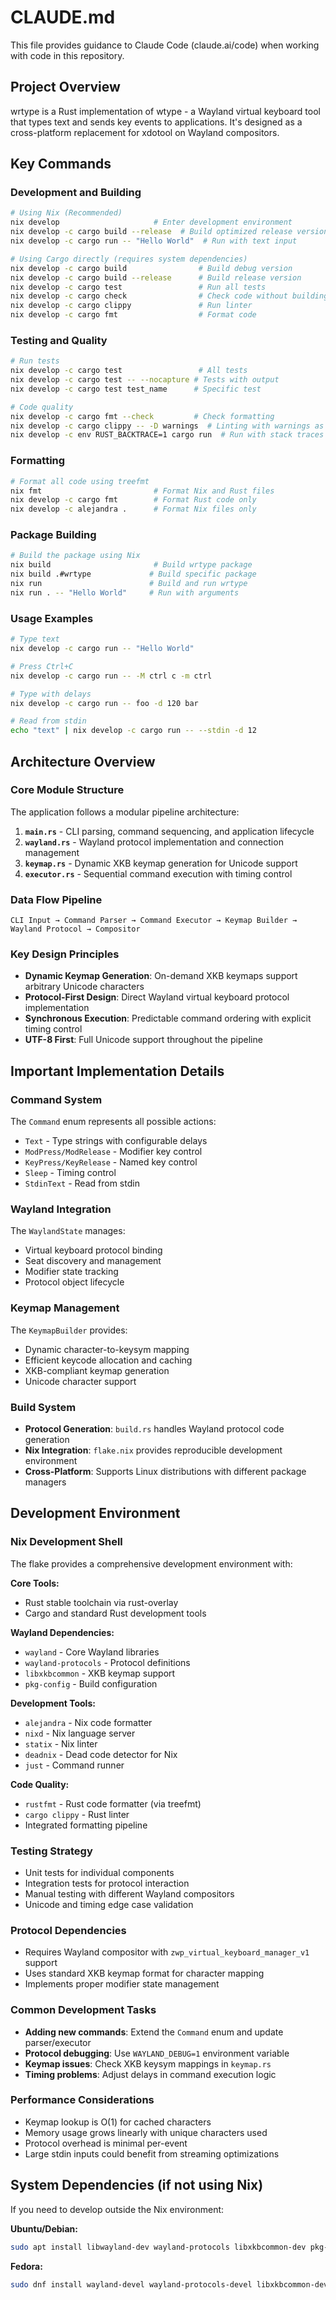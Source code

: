 # CLAUDE.md

This file provides guidance to Claude Code (claude.ai/code) when working with code in this repository.

## Project Overview

wrtype is a Rust implementation of wtype - a Wayland virtual keyboard tool that types text and sends key events to applications. It's designed as a cross-platform replacement for xdotool on Wayland compositors.

## Key Commands

### Development and Building

```bash
# Using Nix (Recommended)
nix develop                     # Enter development environment
nix develop -c cargo build --release  # Build optimized release version
nix develop -c cargo run -- "Hello World"  # Run with text input

# Using Cargo directly (requires system dependencies)
nix develop -c cargo build                # Build debug version
nix develop -c cargo build --release      # Build release version
nix develop -c cargo test                 # Run all tests
nix develop -c cargo check                # Check code without building
nix develop -c cargo clippy               # Run linter
nix develop -c cargo fmt                  # Format code
```

### Testing and Quality

```bash
# Run tests
nix develop -c cargo test                 # All tests
nix develop -c cargo test -- --nocapture # Tests with output
nix develop -c cargo test test_name      # Specific test

# Code quality
nix develop -c cargo fmt --check         # Check formatting
nix develop -c cargo clippy -- -D warnings  # Linting with warnings as errors
nix develop -c env RUST_BACKTRACE=1 cargo run  # Run with stack traces
```

### Formatting

```bash
# Format all code using treefmt
nix fmt                         # Format Nix and Rust files
nix develop -c cargo fmt        # Format Rust code only
nix develop -c alejandra .      # Format Nix files only
```

### Package Building

```bash
# Build the package using Nix
nix build                       # Build wrtype package
nix build .#wrtype             # Build specific package
nix run                        # Build and run wrtype
nix run . -- "Hello World"     # Run with arguments
```

### Usage Examples

```bash
# Type text
nix develop -c cargo run -- "Hello World"

# Press Ctrl+C
nix develop -c cargo run -- -M ctrl c -m ctrl

# Type with delays
nix develop -c cargo run -- foo -d 120 bar

# Read from stdin
echo "text" | nix develop -c cargo run -- --stdin -d 12
```

## Architecture Overview

### Core Module Structure

The application follows a modular pipeline architecture:

1. **`main.rs`** - CLI parsing, command sequencing, and application lifecycle
2. **`wayland.rs`** - Wayland protocol implementation and connection management  
3. **`keymap.rs`** - Dynamic XKB keymap generation for Unicode support
4. **`executor.rs`** - Sequential command execution with timing control

### Data Flow Pipeline

```
CLI Input → Command Parser → Command Executor → Keymap Builder → Wayland Protocol → Compositor
```

### Key Design Principles

- **Dynamic Keymap Generation**: On-demand XKB keymaps support arbitrary Unicode characters
- **Protocol-First Design**: Direct Wayland virtual keyboard protocol implementation
- **Synchronous Execution**: Predictable command ordering with explicit timing control
- **UTF-8 First**: Full Unicode support throughout the pipeline

## Important Implementation Details

### Command System

The `Command` enum represents all possible actions:
- `Text` - Type strings with configurable delays
- `ModPress/ModRelease` - Modifier key control
- `KeyPress/KeyRelease` - Named key control  
- `Sleep` - Timing control
- `StdinText` - Read from stdin

### Wayland Integration

The `WaylandState` manages:
- Virtual keyboard protocol binding
- Seat discovery and management
- Modifier state tracking
- Protocol object lifecycle

### Keymap Management

The `KeymapBuilder` provides:
- Dynamic character-to-keysym mapping
- Efficient keycode allocation and caching
- XKB-compliant keymap generation
- Unicode character support

### Build System

- **Protocol Generation**: `build.rs` handles Wayland protocol code generation
- **Nix Integration**: `flake.nix` provides reproducible development environment
- **Cross-Platform**: Supports Linux distributions with different package managers

## Development Environment

### Nix Development Shell

The flake provides a comprehensive development environment with:

**Core Tools:**
- Rust stable toolchain via rust-overlay
- Cargo and standard Rust development tools

**Wayland Dependencies:**
- `wayland` - Core Wayland libraries
- `wayland-protocols` - Protocol definitions
- `libxkbcommon` - XKB keymap support
- `pkg-config` - Build configuration

**Development Tools:**
- `alejandra` - Nix code formatter
- `nixd` - Nix language server
- `statix` - Nix linter
- `deadnix` - Dead code detector for Nix
- `just` - Command runner

**Code Quality:**
- `rustfmt` - Rust code formatter (via treefmt)
- `cargo clippy` - Rust linter
- Integrated formatting pipeline

### Testing Strategy

- Unit tests for individual components
- Integration tests for protocol interaction
- Manual testing with different Wayland compositors
- Unicode and timing edge case validation

### Protocol Dependencies

- Requires Wayland compositor with `zwp_virtual_keyboard_manager_v1` support
- Uses standard XKB keymap format for character mapping
- Implements proper modifier state management

### Common Development Tasks

- **Adding new commands**: Extend the `Command` enum and update parser/executor
- **Protocol debugging**: Use `WAYLAND_DEBUG=1` environment variable
- **Keymap issues**: Check XKB keysym mappings in `keymap.rs`
- **Timing problems**: Adjust delays in command execution logic

### Performance Considerations

- Keymap lookup is O(1) for cached characters
- Memory usage grows linearly with unique characters used
- Protocol overhead is minimal per-event
- Large stdin inputs could benefit from streaming optimizations

## System Dependencies (if not using Nix)

If you need to develop outside the Nix environment:

**Ubuntu/Debian:**
```bash
sudo apt install libwayland-dev wayland-protocols libxkbcommon-dev pkg-config build-essential
```

**Fedora:**
```bash
sudo dnf install wayland-devel wayland-protocols-devel libxkbcommon-devel pkgconf-pkg-config gcc
```